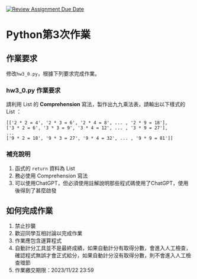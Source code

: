 [![Review Assignment Due Date](https://classroom.github.com/assets/deadline-readme-button-24ddc0f5d75046c5622901739e7c5dd533143b0c8e959d652212380cedb1ea36.svg)](https://classroom.github.com/a/GHNhSYfI)
# Python第3次作業

## 作業要求
修改`hw3_0.py`，根據下列要求完成作業。


### hw3_0.py 作業要求
請利用 List 的 **Comprehension** 寫法，製作出九九乘法表，請輸出以下樣式的 List ：

```
[['2 * 2 = 4', '2 * 3 = 6', '2 * 4 = 8', ... , '2 * 9 = 18'],
['3 * 2 = 6', '3 * 3 = 9', '3 * 4 = 12', ... , '3 * 9 = 27'],
...
['9 * 2 = 18', '9 * 3 = 27', '9 * 4 = 32', ... , '9 * 9 = 81']]
```

### 補充說明
1. 函式的 `return` 資料為 List
1. 務必使用 Comprehension 寫法
2. 可以使用ChatGPT，但必須使用註解說明那些程式碼使用了ChatGPT，使用後得到了甚麼啟發

  

## 如何完成作業
1. 禁止抄襲
2. 歡迎同學互相討論以完成作業
3. 作業應包含運算程式
4. 自動計分工具並不是最終成績，如果自動計分有取得分數，會進入人工檢查，確認程式無誤才會正式給分，如果自動計分沒有取得分數，則不會進入人工檢查環節
5. 作業繳交期限：2023/11/22 23:59
